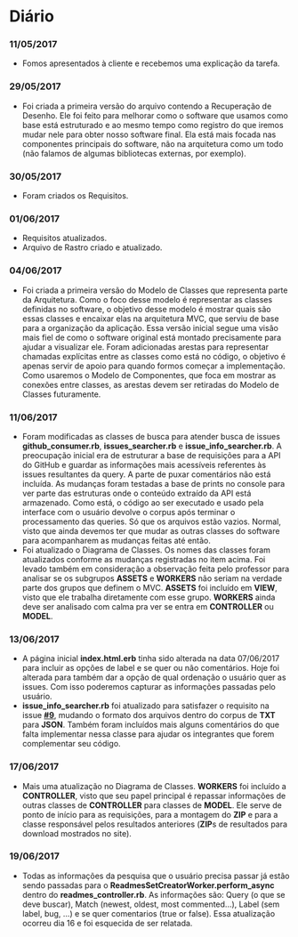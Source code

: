 # Diário #

### 11/05/2017 ###

- Fomos apresentados à cliente e recebemos uma explicação da tarefa.

### 29/05/2017 ###

- Foi criada a primeira versão do arquivo contendo a Recuperação de Desenho. Ele foi feito para melhorar como o software que usamos como base está estruturado e ao mesmo tempo como registro do que iremos mudar nele para obter nosso software final. Ela está mais focada nas componentes principais do software, não na arquitetura como um todo (não falamos de algumas bibliotecas externas, por exemplo).

### 30/05/2017 ###

- Foram criados os Requisitos.

### 01/06/2017 ###

- Requisitos atualizados.
- Arquivo de Rastro criado e atualizado.

### 04/06/2017 ###

- Foi criada a primeira versão do Modelo de Classes que representa parte da Arquitetura. Como o foco desse modelo é representar as classes definidas no software, o objetivo desse modelo é mostrar quais são essas classes e encaixar elas na arquitetura MVC, que serviu de base para a organização da aplicação. Essa versão inicial segue uma visão mais fiel de como o software original está montado precisamente para ajudar a visualizar ele. Foram adicionadas arestas para representar chamadas explícitas entre as classes como está no código, o objetivo é apenas servir de apoio para quando formos começar a implementação. Como usaremos o Modelo de Componentes, que foca em mostrar as conexões entre classes, as arestas devem ser retiradas do Modelo de Classes futuramente.

### 11/06/2017 ###

- Foram modificadas as classes de busca para atender busca de issues **github_consumer.rb**, **issues_searcher.rb** e **issue_info_searcher.rb**. A preocupação inicial era de estruturar a base de requisições para a API do GitHub e guardar as informações mais acessíveis referentes às issues resultantes da query. A parte de puxar comentários não está incluída. As mudanças foram testadas a base de prints no console para ver parte das estruturas onde o conteúdo extraído da API está armazenado. Como está, o código ao ser executado e usado pela interface com o usuário devolve o corpus após terminar o processamento das queries. Só que os arquivos estão vazios. Normal, visto que ainda devemos ter que mudar as outras classes do software para acompanharem as mudanças feitas até então.
- Foi atualizado o Diagrama de Classes. Os nomes das classes foram atualizados conforme as mudanças registradas no item acima. Foi levado também em consideração a observação feita pelo professor para analisar se os subgrupos **ASSETS** e **WORKERS** não seriam na verdade parte dos grupos que definem o MVC. **ASSETS** foi incluído em **VIEW**, visto que ele trabalha diretamente com esse grupo. **WORKERS** ainda deve ser analisado com calma pra ver se entra em **CONTROLLER** ou **MODEL**.

### 13/06/2017 ###

- A página inicial **index.html.erb** tinha sido alterada na data 07/06/2017 para incluir as opções de label e se quer ou não comentários. Hoje foi alterada para também dar a opção de qual ordenação o usuário quer as issues. Com isso poderemos capturar as informações passadas pelo usuário.
- **issue_info_searcher.rb** foi atualizado para satisfazer o requisito na issue **[#9](https://github.com/danielamaksoud/INF1629TerceiroTrabalho/issues/9)**, mudando o formato dos arquivos dentro do corpus de **TXT** para **JSON**. Também foram incluídos mais alguns comentários do que falta implementar nessa classe para ajudar os integrantes que forem complementar seu código.

### 17/06/2017 ###

- Mais uma atualização no Diagrama de Classes. **WORKERS** foi incluído a **CONTROLLER**, visto que seu papel principal é repassar informações de outras classes de **CONTROLLER** para classes de **MODEL**. Ele serve de ponto de início para as requisições, para a montagem do **ZIP** e para a classe responsável pelos resultados anteriores (**ZIP**s de resultados para download mostrados no site).

### 19/06/2017 ###
- Todas as informações da pesquisa que o usuário precisa passar já estão sendo passadas para o **ReadmesSetCreatorWorker.perform_async** dentro do **readmes_controller.rb**. As informações são: Query (o que se deve buscar), Match (newest, oldest, most commented...), Label (sem label, bug, ...) e se quer comentarios (true or false). Essa atualização ocorreu dia 16 e foi esquecida de ser relatada.
